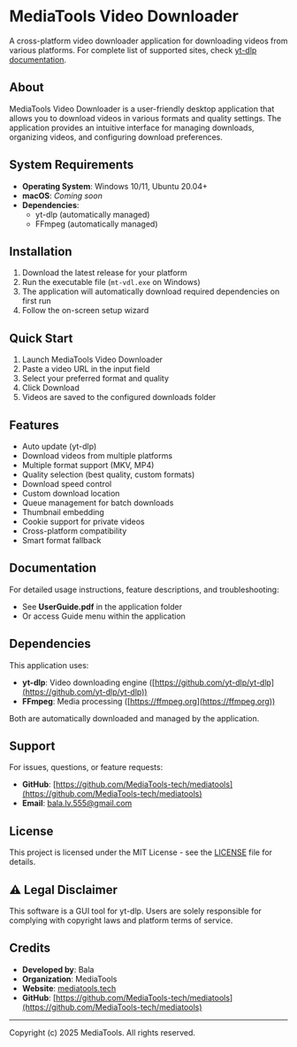 # MediaTools Video Downloader

A cross-platform video downloader application for downloading videos from various platforms. For complete list of supported sites, check [yt-dlp documentation](https://github.com/yt-dlp/yt-dlp).

## About

MediaTools Video Downloader is a user-friendly desktop application that allows you to download videos in various formats and quality settings. The application provides an intuitive interface for managing downloads, organizing videos, and configuring download preferences.

## System Requirements

- **Operating System**: Windows 10/11, Ubuntu 20.04+
- **macOS**: *Coming soon*
- **Dependencies**:
  - yt-dlp (automatically managed)
  - FFmpeg (automatically managed)

## Installation

1. Download the latest release for your platform
2. Run the executable file (`mt-vdl.exe` on Windows)
3. The application will automatically download required dependencies on first run
4. Follow the on-screen setup wizard

## Quick Start

1. Launch MediaTools Video Downloader
2. Paste a video URL in the input field
3. Select your preferred format and quality
4. Click Download
5. Videos are saved to the configured downloads folder

## Features

- Auto update (yt-dlp)
- Download videos from multiple platforms
- Multiple format support (MKV, MP4)
- Quality selection (best quality, custom formats)
- Download speed control
- Custom download location
- Queue management for batch downloads
- Thumbnail embedding
- Cookie support for private videos
- Cross-platform compatibility
- Smart format fallback

## Documentation

For detailed usage instructions, feature descriptions, and troubleshooting:
- See **UserGuide.pdf** in the application folder
- Or access Guide menu within the application

## Dependencies

This application uses:
- **yt-dlp**: Video downloading engine ([https://github.com/yt-dlp/yt-dlp](https://github.com/yt-dlp/yt-dlp))
- **FFmpeg**: Media processing ([https://ffmpeg.org](https://ffmpeg.org))

Both are automatically downloaded and managed by the application.

## Support

For issues, questions, or feature requests:
- **GitHub**: [https://github.com/MediaTools-tech/mediatools](https://github.com/MediaTools-tech/mediatools)
- **Email**: [bala.lv.555@gmail.com](mailto:bala.lv.555@gmail.com)

## License

This project is licensed under the MIT License - see the [LICENSE](LICENSE) file for details.

## ⚠️ Legal Disclaimer

This software is a GUI tool for yt-dlp. Users are solely responsible for complying with copyright laws and platform terms of service.

## Credits

- **Developed by**: Bala
- **Organization**: MediaTools
- **Website**: [mediatools.tech](https://mediatools.tech)
- **GitHub**: [https://github.com/MediaTools-tech/mediatools](https://github.com/MediaTools-tech/mediatools)

---

Copyright (c) 2025 MediaTools. All rights reserved.